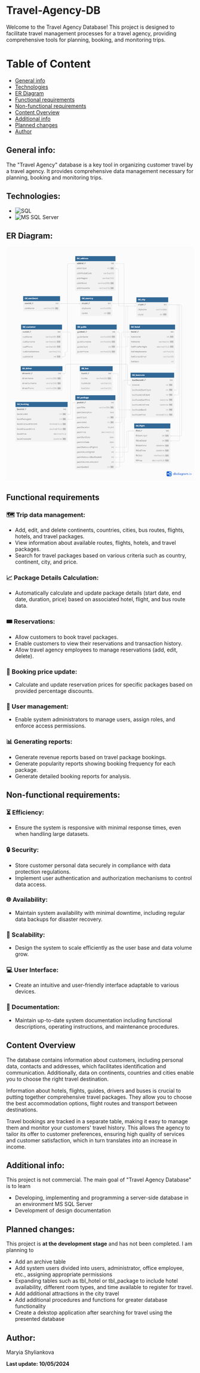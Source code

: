 # Travel-Agency-DB
Welcome to the Travel Agency Database! This project is designed to facilitate travel management processes for a travel agency, providing comprehensive tools for planning, booking, and monitoring trips.
# Table of Content
* [General info](#general-info)
* [Technologies](#technologies)
* [ER Diagram](#er-diagram)
* [Functional requirements](#functional-requirements)
* [Non-functional requirements](#non-functional-requirements)
* [Content Overview](#content-overview)
* [Additional info](#additional-info)
* [Planned changes](#planned-changes)
* [Author](#author)
  
## General info:
The "Travel Agency" database is a key tool in organizing customer travel by a travel agency. It provides comprehensive data management necessary for planning, booking and monitoring trips.

## Technologies:
* ![SQL](https://img.shields.io/badge/-SQL-4479A1?style=flat&logo=sql&logoColor=white)
* ![MS SQL Server](https://img.shields.io/badge/-MS%20SQL%20Server-CC2927?style=flat&logo=microsoft-sql-server&logoColor=white)

## ER Diagram:
![ER Diagram](./Documentation%20files/ER%20Diagram%20for%20DB_2%20%5B.png%5D.png)

## Functional requirements
### :world_map: Trip data management:
- Add, edit, and delete continents, countries, cities, bus routes, flights, hotels, and travel packages.
- View information about available routes, flights, hotels, and travel packages.
- Search for travel packages based on various criteria such as country, continent, city, and price.
### :chart_with_upwards_trend: Package Details Calculation:
- Automatically calculate and update package details (start date, end date, duration, price) based on associated hotel, flight, and bus route data.
### :tickets: Reservations:
- Allow customers to book travel packages.
- Enable customers to view their reservations and transaction history.
- Allow travel agency employees to manage reservations (add, edit, delete).
### :money_with_wings: Booking price update:
- Calculate and update reservation prices for specific packages based on provided percentage discounts.
### :busts_in_silhouette: User management:
- Enable system administrators to manage users, assign roles, and enforce access permissions.
### :bar_chart: Generating reports:
- Generate revenue reports based on travel package bookings.
- Generate popularity reports showing booking frequency for each package.
- Generate detailed booking reports for analysis.
  
## Non-functional requirements:
### :hourglass_flowing_sand: Efficiency:
- Ensure the system is responsive with minimal response times, even when handling large datasets.
### :lock: Security:
- Store customer personal data securely in compliance with data protection regulations.
- Implement user authentication and authorization mechanisms to control data access.
### :globe_with_meridians: Availability:
- Maintain system availability with minimal downtime, including regular data backups for disaster recovery.
### :rocket: Scalability:
- Design the system to scale efficiently as the user base and data volume grow.
### :computer: User Interface:
- Create an intuitive and user-friendly interface adaptable to various devices.
### :notebook_with_decorative_cover: Documentation:
- Maintain up-to-date system documentation including functional descriptions, operating instructions, and maintenance procedures.
  
## Content Overview
The database contains information about customers, including personal data, contacts and addresses, which facilitates identification and communication. Additionally, data on continents, countries and cities enable you to choose the right travel destination.

Information about hotels, flights, guides, drivers and buses is crucial to putting together comprehensive travel packages. They allow you to choose the best accommodation options, flight routes and transport between destinations.

Travel bookings are tracked in a separate table, making it easy to manage them and monitor your customers' travel history. This allows the agency to tailor its offer to customer preferences, ensuring high quality of services and customer satisfaction, which in turn translates into an increase in income.


## Additional info:<br>
This project is not commercial. The main goal of "Travel Agency Database" is to learn
- Developing, implementing and programming a server-side database in an environment
MS SQL Server
- Development of design documentation

## Planned changes:
This project is **at the development stage** and has not been completed. I am planning to 
- Add an archive table
- Add system users divided into users, administrator, office employee, etc., assigning appropriate permissions
- Expanding tables such as tbl_hotel or tbl_package to include hotel availability, different room types, and time available to register for travel. 
- Add additional attractions in the city travel
- Add additional procedures and functions for greater database functionality
- Create a dekstop application after searching for travel using the presented database
## Author:<br>
Maryia Shyliankova

**Last update: 10/05/2024**
